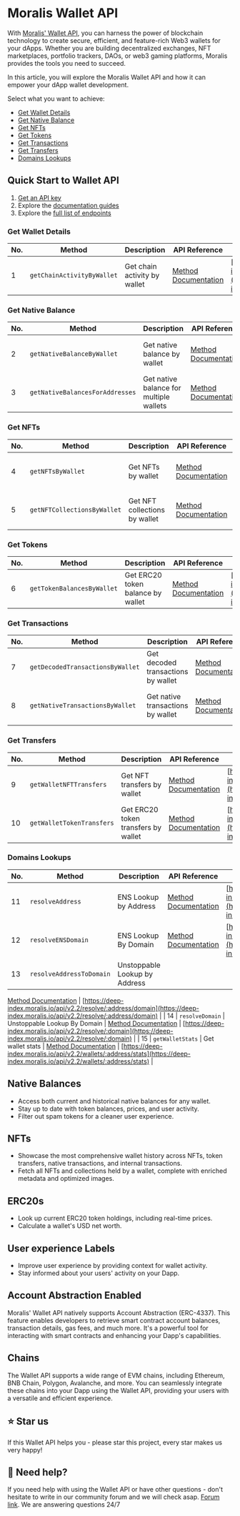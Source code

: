 # Moralis Wallet API

With [Moralis' Wallet API](https://moralis.io/api/wallet/), you can harness the power of blockchain technology to create secure, efficient, and feature-rich Web3 wallets for your dApps. Whether you are building decentralized exchanges, NFT marketplaces, portfolio trackers, DAOs, or web3 gaming platforms, Moralis provides the tools you need to succeed.

In this article, you will explore the Moralis Wallet API and how it can empower your dApp wallet development.

Select what you want to achieve:

* [Get Wallet Details](#get-wallet-details)
* [Get Native Balance](#get-native-balances)
* [Get NFTs](#get-nfts)
* [Get Tokens](#get-tokens)
* [Get Transactions](#get-transactions)
* [Get Transfers](#get-transfers)
* [Domains Lookups](#domain-lookups)

## Quick Start to Wallet API

1. [Get an API key](https://docs.moralis.io/web3-data-api/evm/get-your-api-key)
2. Explore the [documentation guides](https://docs.moralis.io/web3-data-api/evm/wallet-api/)
3. Explore the [full list of endpoints](https://docs.moralis.io/web3-data-api/evm/reference)

### Get Wallet Details

| No. | Method                           | Description                           | API Reference                                                                                                                   | URL                                                                                                                             |
|-----|----------------------------------|---------------------------------------|---------------------------------------------------------------------------------------------------------------------------------|---------------------------------------------------------------------------------------------------------------------------------|
| 1   | `getChainActivityByWallet`       | Get chain activity by wallet          | [Method Documentation](https://docs.moralis.io/web3-data-api/evm/reference/wallet-api/get-chain-activity-by-wallet)                                 | [https://deep-index.moralis.io/api/v2.2/wallets/:address/chains](https://deep-index.moralis.io/api/v2.2/wallets/:address/chains)                                                                       |

### Get Native Balance

| No. | Method                           | Description                           | API Reference                                                                                                                   | URL                                                                                                                             |
|-----|----------------------------------|---------------------------------------|---------------------------------------------------------------------------------------------------------------------------------|---------------------------------------------------------------------------------------------------------------------------------|
| 2   | `getNativeBalanceByWallet`       | Get native balance by wallet          | [Method Documentation](https://docs.moralis.io/web3-data-api/evm/reference/get-native-balance)                                                       | [https://deep-index.moralis.io/api/v2.2/:address/balance](https://deep-index.moralis.io/api/v2.2/:address/balance)                                                                       |
| 3   | `getNativeBalancesForAddresses`  | Get native balance for multiple wallets | [Method Documentation](https://docs.moralis.io/web3-data-api/evm/reference/get-native-balances-for-addresses)                                     | [https://deep-index.moralis.io/api/v2.2/wallets/balances](https://deep-index.moralis.io/api/v2.2/wallets/balances)                                                                  |

### Get NFTs

| No. | Method                           | Description                           | API Reference                                                                                                                   | URL                                                                                                                             |
|-----|----------------------------------|---------------------------------------|---------------------------------------------------------------------------------------------------------------------------------|---------------------------------------------------------------------------------------------------------------------------------|
| 4   | `getNFTsByWallet`                | Get NFTs by wallet                    | [Method Documentation](https://docs.moralis.io/web3-data-api/evm/reference/wallet-api/get-nfts-by-wallet)                                           | [https://deep-index.moralis.io/api/v2.2/:address/nft](https://deep-index.moralis.io/api/v2.2/:address/nft)                                                                                |
| 5   | `getNFTCollectionsByWallet`      | Get NFT collections by wallet         | [Method Documentation](https://docs.moralis.io/web3-data-api/evm/reference/wallet-api/get-nft-collections-by-wallet)                                 | [https://deep-index.moralis.io/api/v2.2/:address/nft/collections](https://deep-index.moralis.io/api/v2.2/:address/nft/collections)                                                                      |

### Get Tokens

| No. | Method                           | Description                           | API Reference                                                                                                                   | URL                                                                                                                             |
|-----|----------------------------------|---------------------------------------|---------------------------------------------------------------------------------------------------------------------------------|---------------------------------------------------------------------------------------------------------------------------------|
| 6   | `getTokenBalancesByWallet`       | Get ERC20 token balance by wallet     | [Method Documentation](https://docs.moralis.io/web3-data-api/evm/reference/wallet-api/get-token-balances-by-wallet)                                   | [https://deep-index.moralis.io/api/v2.2/:address/erc20](https://deep-index.moralis.io/api/v2.2/:address/erc20)                                                                      |

### Get Transactions

| No. | Method                           | Description                           | API Reference                                                                                                                   | URL                                                                                                                             |
|-----|----------------------------------|---------------------------------------|---------------------------------------------------------------------------------------------------------------------------------|---------------------------------------------------------------------------------------------------------------------------------|
| 7   | `getDecodedTransactionsByWallet` | Get decoded transactions by wallet    | [Method Documentation](https://docs.moralis.io/web3-data-api/evm/reference/wallet-api/get-decoded-transactions-by-wallet)                             | [https://deep-index.moralis.io/api/v2.2/:address/verbose](https://deep-index.moralis.io/api/v2.2/:address/verbose)                                                                |
| 8   | `getNativeTransactionsByWallet`   | Get native transactions by wallet      | [Method Documentation](https://docs.moralis.io/web3-data-api/evm/reference/wallet-api/get-transactions-by-wallet)                                     | [https://deep-index.moralis.io/api/v2.2/:address](https://deep-index.moralis.io/api/v2.2/:address)                                                                 |

### Get Transfers

| No. | Method                           | Description                           | API Reference                                                                                                                   | URL                                                                                                                             |
|-----|----------------------------------|---------------------------------------|---------------------------------------------------------------------------------------------------------------------------------|---------------------------------------------------------------------------------------------------------------------------------|
| 9   | `getWalletNFTTransfers`          | Get NFT transfers by wallet           | [Method Documentation](https://docs.moralis.io/web3-data-api/evm/reference/wallet-api/get-wallet-nft-transfers)                                  | [https://deep-index.moralis.io/api/v2.2/:address/nft/transfers](https://deep-index.moralis.io/api/v2.2/:address/nft/transfers)                                                                         |
| 10  | `getWalletTokenTransfers`         | Get ERC20 token transfers by wallet   | [Method Documentation](https://docs.moralis.io/web3-data-api/evm/reference/wallet-api/get-wallet-token-transfers)                                | [https://deep-index.moralis.io/api/v2.2/:address/erc20/transfers](https://deep-index.moralis.io/api/v2.2/:address/erc20/transfers)                                                                        |

### Domains Lookups

| No. | Method                           | Description                           | API Reference                                                                                                                   | URL                                                                                                                             |
|-----|----------------------------------|---------------------------------------|---------------------------------------------------------------------------------------------------------------------------------|---------------------------------------------------------------------------------------------------------------------------------|
| 11  | `resolveAddress`                 | ENS Lookup by Address                  | [Method Documentation](https://docs.moralis.io/web3-data-api/evm/reference/wallet-api/resolve-address)                                                | [https://deep-index.moralis.io/api/v2.2/resolve/:address/reverse](https://deep-index.moralis.io/api/v2.2/resolve/:address/reverse)                                                                                |
| 12  | `resolveENSDomain`               | ENS Lookup By Domain                  | [Method Documentation](https://docs.moralis.io/web3-data-api/evm/reference/wallet-api/resolve-ens-domain)                                          | [https://deep-index.moralis.io/api/v2.2/resolve/ens/:domain](https://deep-index.moralis.io/api/v2.2/resolve/ens/:domain)                                                                            |
| 13  | `resolveAddressToDomain`         | Unstoppable Lookup by Address          |

 [Method Documentation](https://docs.moralis.io/web3-data-api/evm/reference/wallet-api/resolve-address-to-domain)                                  | [https://deep-index.moralis.io/api/v2.2/resolve/:address/domain](https://deep-index.moralis.io/api/v2.2/resolve/:address/domain)                                                                    |
| 14  | `resolveDomain`                  | Unstoppable Lookup By Domain           | [Method Documentation](https://docs.moralis.io/web3-data-api/evm/reference/wallet-api/resolve-domain)                                           | [https://deep-index.moralis.io/api/v2.2/resolve/:domain](https://deep-index.moralis.io/api/v2.2/resolve/:domain)                                                                                |
| 15  | `getWalletStats`                 | Get wallet stats                       | [Method Documentation](https://docs.moralis.io/web3-data-api/evm/reference/wallet-api/get-wallet-stats)                                           | [https://deep-index.moralis.io/api/v2.2/wallets/:address/stats](https://deep-index.moralis.io/api/v2.2/wallets/:address/stats) |


## Native Balances

- Access both current and historical native balances for any wallet.
- Stay up to date with token balances, prices, and user activity.
- Filter out spam tokens for a cleaner user experience.

## NFTs

- Showcase the most comprehensive wallet history across NFTs, token transfers, native transactions, and internal transactions.
- Fetch all NFTs and collections held by a wallet, complete with enriched metadata and optimized images.

## ERC20s

- Look up current ERC20 token holdings, including real-time prices.
- Calculate a wallet's USD net worth.

## User experience Labels

- Improve user experience by providing context for wallet activity.
- Stay informed about your users' activity on your Dapp.

## Account Abstraction Enabled

Moralis' Wallet API natively supports Account Abstraction (ERC-4337). This feature enables developers to retrieve smart contract account balances, transaction details, gas fees, and much more. It's a powerful tool for interacting with smart contracts and enhancing your Dapp's capabilities.

## Chains

The Wallet API supports a wide range of EVM chains, including Ethereum, BNB Chain, Polygon, Avalanche, and more. You can seamlessly integrate these chains into your Dapp using the Wallet API, providing your users with a versatile and efficient experience.

## ⭐️ Star us

If this Wallet API helps you - please star this project, every star makes us very happy!

## 🤝 Need help?

If you need help with using the Wallet API or have other questions - don't hesitate to write in our community forum and we will check asap. [Forum link](https://forum.moralis.io/). We are answering questions 24/7
